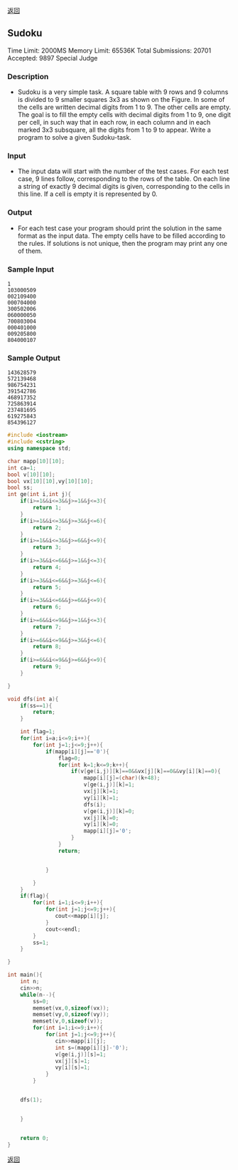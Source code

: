 ﻿[返回](https://github.com/superkunn/acmer#poj)
## Sudoku
Time Limit: 2000MS		Memory Limit: 65536K
Total Submissions: 20701		Accepted: 9897		Special Judge
### Description

* Sudoku is a very simple task. A square table with 9 rows and 9 columns is divided to 9 smaller squares 3x3 as shown on the Figure. In some of the cells are written decimal digits from 1 to 9. The other cells are empty. The goal is to fill the empty cells with decimal digits from 1 to 9, one digit per cell, in such way that in each row, in each column and in each marked 3x3 subsquare, all the digits from 1 to 9 to appear. Write a program to solve a given Sudoku-task. 

### Input

* The input data will start with the number of the test cases. For each test case, 9 lines follow, corresponding to the rows of the table. On each line a string of exactly 9 decimal digits is given, corresponding to the cells in this line. If a cell is empty it is represented by 0.
### Output

* For each test case your program should print the solution in the same format as the input data. The empty cells have to be filled according to the rules. If solutions is not unique, then the program may print any one of them.
### Sample Input
```
1
103000509
002109400
000704000
300502006
060000050
700803004
000401000
009205800
804000107
```
### Sample Output
```
143628579
572139468
986754231
391542786
468917352
725863914
237481695
619275843
854396127
```
```c++
#include <iostream>
#include <cstring>
using namespace std;

char mapp[10][10];
int ca=1;
bool v[10][10];
bool vx[10][10],vy[10][10];
bool ss;
int ge(int i,int j){
    if(i>=1&&i<=3&&j>=1&&j<=3){
        return 1;
    }
    if(i>=1&&i<=3&&j>=3&&j<=6){
        return 2;
    }
    if(i>=1&&i<=3&&j>=6&&j<=9){
        return 3;
    }
    if(i>=3&&i<=6&&j>=1&&j<=3){
        return 4;
    }
    if(i>=3&&i<=6&&j>=3&&j<=6){
        return 5;
    }
    if(i>=3&&i<=6&&j>=6&&j<=9){
        return 6;
    }
    if(i>=6&&i<=9&&j>=1&&j<=3){
        return 7;
    }
    if(i>=6&&i<=9&&j>=3&&j<=6){
        return 8;
    }
    if(i>=6&&i<=9&&j>=6&&j<=9){
        return 9;
    }

}

void dfs(int a){
    if(ss==1){
        return;
    }

    int flag=1;
    for(int i=a;i<=9;i++){
        for(int j=1;j<=9;j++){
            if(mapp[i][j]=='0'){
                flag=0;
                for(int k=1;k<=9;k++){
                    if(v[ge(i,j)][k]==0&&vx[j][k]==0&&vy[i][k]==0){
                        mapp[i][j]=(char)(k+48);
                        v[ge(i,j)][k]=1;
                        vx[j][k]=1;
                        vy[i][k]=1;
                        dfs(i);
                        v[ge(i,j)][k]=0;
                        vx[j][k]=0;
                        vy[i][k]=0;
                        mapp[i][j]='0';
                    }
                }
                return;


            }

        }
    }
    if(flag){
        for(int i=1;i<=9;i++){
            for(int j=1;j<=9;j++){
               cout<<mapp[i][j];
            }
            cout<<endl;
        }
        ss=1;
    }

}

int main(){
    int n;
    cin>>n;
    while(n--){
        ss=0;
        memset(vx,0,sizeof(vx));
        memset(vy,0,sizeof(vy));
        memset(v,0,sizeof(v));
        for(int i=1;i<=9;i++){
            for(int j=1;j<=9;j++){
               cin>>mapp[i][j];
               int s=(mapp[i][j]-'0');
               v[ge(i,j)][s]=1;
               vx[j][s]=1;
               vy[i][s]=1;
            }
        }


    dfs(1);


    }


    return 0;
}

```
[返回](https://github.com/superkunn/acmer#poj)